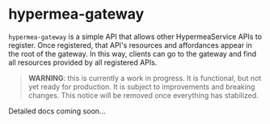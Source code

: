 # hypermea-gateway
`hypermea-gateway` is a simple API that allows other HypermeaService APIs to register.  Once registered, that API's resources and affordances appear in the root of the gateway.  In this way, clients can go to the gateway and find all resources provided by all registered APIs.

> **WARNING**: this is currently a work in progress.  It is functional, but not yet ready for production.  It is subject to improvements and breaking changes.  This notice will be removed once everything has stabilized.

Detailed docs coming soon...